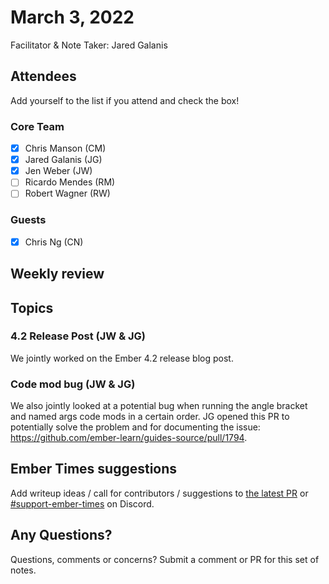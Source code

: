 # March 3, 2022

Facilitator & Note Taker: Jared Galanis

## Attendees

Add yourself to the list if you attend and check the box!

### Core Team

- [x] Chris Manson (CM)
- [x] Jared Galanis (JG)
- [x] Jen Weber (JW)
- [ ] Ricardo Mendes (RM)
- [ ] Robert Wagner (RW)

### Guests

- [x] Chris Ng (CN)

## Weekly review

## Topics

### 4.2 Release Post (JW & JG)

We jointly worked on the Ember 4.2 release blog post.

### Code mod bug (JW & JG)

We also jointly looked at a potential bug when running the angle bracket and named args code mods in a certain order. JG opened this PR to potentially solve the problem and for documenting the issue: https://github.com/ember-learn/guides-source/pull/1794.

## Ember Times suggestions

Add writeup ideas / call for contributors / suggestions to [the latest PR](https://github.com/ember-learn/ember-blog/pulls?q=is%3Aopen+is%3Apr+label%3A%22%F0%9F%97%9E+embertimes%22%20or%20#support-ember-times) or [#support-ember-times](https://discordapp.com/channels/480462759797063690/485450546887786506) on Discord.

## Any Questions?

Questions, comments or concerns? Submit a comment or PR for this set of notes.
